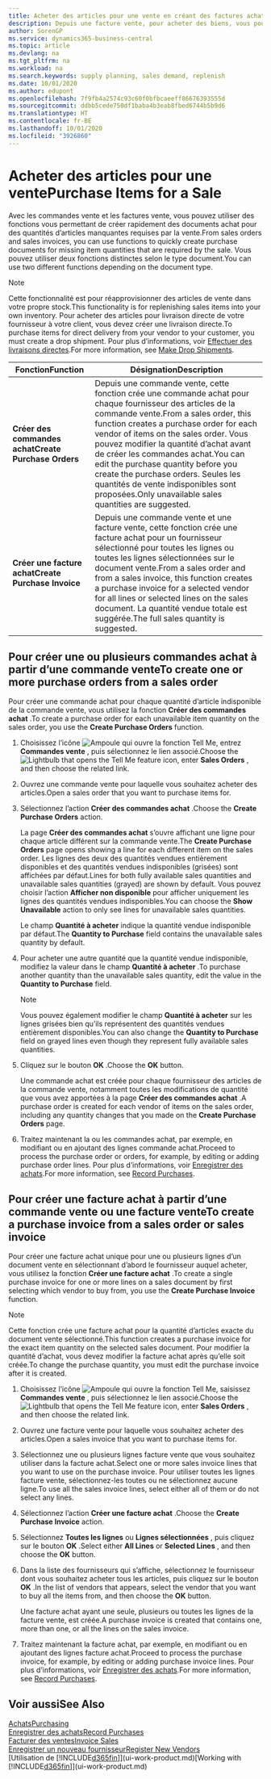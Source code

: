 ```yaml
---
title: Acheter des articles pour une vente en créant des factures achat | Microsoft Docs
description: Depuis une facture vente, pour acheter des biens, vous pouvez créer une facture achat pour un fournisseur.
author: SorenGP
ms.service: dynamics365-business-central
ms.topic: article
ms.devlang: na
ms.tgt_pltfrm: na
ms.workload: na
ms.search.keywords: supply planning, sales demand, replenish
ms.date: 10/01/2020
ms.author: edupont
ms.openlocfilehash: 7f9fb4a2574c93c60f0bfbcaeeff86676393555d
ms.sourcegitcommit: ddbb5cede750df1baba4b3eab8fbed6744b5b9d6
ms.translationtype: HT
ms.contentlocale: fr-BE
ms.lasthandoff: 10/01/2020
ms.locfileid: "3926860"
---
```

# <a name="purchase-items-for-a-sale"></a><span data-ttu-id="af2d0-103">Acheter des articles pour une vente</span><span class="sxs-lookup"><span data-stu-id="af2d0-103">Purchase Items for a Sale</span></span>
<span data-ttu-id="af2d0-104">Avec les commandes vente et les factures vente, vous pouvez utiliser des fonctions vous permettant de créer rapidement des documents achat pour des quantités d’articles manquantes requises par la vente.</span><span class="sxs-lookup"><span data-stu-id="af2d0-104">From sales orders and sales invoices, you can use functions to quickly create purchase documents for missing item quantities that are required by the sale.</span></span> <span data-ttu-id="af2d0-105">Vous pouvez utiliser deux fonctions distinctes selon le type document.</span><span class="sxs-lookup"><span data-stu-id="af2d0-105">You can use two different functions depending on the document type.</span></span>

> [!Note]
> <span data-ttu-id="af2d0-106">Cette fonctionnalité est pour réapprovisionner des articles de vente dans votre propre stock.</span><span class="sxs-lookup"><span data-stu-id="af2d0-106">This functionality is for replenishing sales items into your own inventory.</span></span> <span data-ttu-id="af2d0-107">Pour acheter des articles pour livraison directe de votre fournisseur à votre client, vous devez créer une livraison directe.</span><span class="sxs-lookup"><span data-stu-id="af2d0-107">To purchase items for direct delivery from your vendor to your customer, you must create a drop shipment.</span></span> <span data-ttu-id="af2d0-108">Pour plus d’informations, voir [Effectuer des livraisons directes](sales-how-drop-shipment.md).</span><span class="sxs-lookup"><span data-stu-id="af2d0-108">For more information, see [Make Drop Shipments](sales-how-drop-shipment.md).</span></span>   

|<span data-ttu-id="af2d0-109">Fonction</span><span class="sxs-lookup"><span data-stu-id="af2d0-109">Function</span></span>|<span data-ttu-id="af2d0-110">Désignation</span><span class="sxs-lookup"><span data-stu-id="af2d0-110">Description</span></span>|
|--------|-----------|
|<span data-ttu-id="af2d0-111">**Créer des commandes achat**</span><span class="sxs-lookup"><span data-stu-id="af2d0-111">**Create Purchase Orders**</span></span>|<span data-ttu-id="af2d0-112">Depuis une commande vente, cette fonction crée une commande achat pour chaque fournisseur des articles de la commande vente.</span><span class="sxs-lookup"><span data-stu-id="af2d0-112">From a sales order, this function creates a purchase order for each vendor of items on the sales order.</span></span> <span data-ttu-id="af2d0-113">Vous pouvez modifier la quantité d’achat avant de créer les commandes achat.</span><span class="sxs-lookup"><span data-stu-id="af2d0-113">You can edit the purchase quantity before you create the purchase orders.</span></span> <span data-ttu-id="af2d0-114">Seules les quantités de vente indisponibles sont proposées.</span><span class="sxs-lookup"><span data-stu-id="af2d0-114">Only unavailable sales quantities are suggested.</span></span>
|<span data-ttu-id="af2d0-115">**Créer une facture achat**</span><span class="sxs-lookup"><span data-stu-id="af2d0-115">**Create Purchase Invoice**</span></span>|<span data-ttu-id="af2d0-116">Depuis une commande vente et une facture vente, cette fonction crée une facture achat pour un fournisseur sélectionné pour toutes les lignes ou toutes les lignes sélectionnées sur le document vente.</span><span class="sxs-lookup"><span data-stu-id="af2d0-116">From a sales order and from a sales invoice, this function creates a purchase invoice for a selected vendor for all lines or selected lines on the sales document.</span></span> <span data-ttu-id="af2d0-117">La quantité vendue totale est suggérée.</span><span class="sxs-lookup"><span data-stu-id="af2d0-117">The full sales quantity is suggested.</span></span>|

## <a name="to-create-one-or-more-purchase-orders-from-a-sales-order"></a><span data-ttu-id="af2d0-118">Pour créer une ou plusieurs commandes achat à partir d’une commande vente</span><span class="sxs-lookup"><span data-stu-id="af2d0-118">To create one or more purchase orders from a sales order</span></span>
<span data-ttu-id="af2d0-119">Pour créer une commande achat pour chaque quantité d’article indisponible de la commande vente, vous utilisez la fonction **Créer des commandes achat** .</span><span class="sxs-lookup"><span data-stu-id="af2d0-119">To create a purchase order for each unavailable item quantity on the sales order, you use the **Create Purchase Orders** function.</span></span>

1. <span data-ttu-id="af2d0-120">Choisissez l’icône ![Ampoule qui ouvre la fonction Tell Me](media/ui-search/search_small.png "Dites-moi ce que vous voulez faire"), entrez **Commandes vente** , puis sélectionnez le lien associé.</span><span class="sxs-lookup"><span data-stu-id="af2d0-120">Choose the ![Lightbulb that opens the Tell Me feature](media/ui-search/search_small.png "Tell me what you want to do") icon, enter **Sales Orders** , and then choose the related link.</span></span>
2. <span data-ttu-id="af2d0-121">Ouvrez une commande vente pour laquelle vous souhaitez acheter des articles.</span><span class="sxs-lookup"><span data-stu-id="af2d0-121">Open a sales order that you want to purchase items for.</span></span>
3. <span data-ttu-id="af2d0-122">Sélectionnez l’action **Créer des commandes achat** .</span><span class="sxs-lookup"><span data-stu-id="af2d0-122">Choose the **Create Purchase Orders** action.</span></span>

    <span data-ttu-id="af2d0-123">La page **Créer des commandes achat** s’ouvre affichant une ligne pour chaque article différent sur la commande vente.</span><span class="sxs-lookup"><span data-stu-id="af2d0-123">The **Create Purchase Orders** page opens showing a line for each different item on the sales order.</span></span> <span data-ttu-id="af2d0-124">Les lignes des deux des quantités vendues entièrement disponibles et des quantités vendues indisponibles (grisées) sont affichées par défaut.</span><span class="sxs-lookup"><span data-stu-id="af2d0-124">Lines for both fully available sales quantities and unavailable sales quantities (grayed) are shown by default.</span></span> <span data-ttu-id="af2d0-125">Vous pouvez choisir l’action **Afficher non disponible** pour afficher uniquement les lignes des quantités vendues indisponibles.</span><span class="sxs-lookup"><span data-stu-id="af2d0-125">You can choose the **Show Unavailable** action to only see lines for unavailable sales quantities.</span></span>

    <span data-ttu-id="af2d0-126">Le champ **Quantité à acheter** indique la quantité vendue indisponible par défaut.</span><span class="sxs-lookup"><span data-stu-id="af2d0-126">The **Quantity to Purchase** field contains the unavailable sales quantity by default.</span></span>
4. <span data-ttu-id="af2d0-127">Pour acheter une autre quantité que la quantité vendue indisponible, modifiez la valeur dans le champ **Quantité à acheter** .</span><span class="sxs-lookup"><span data-stu-id="af2d0-127">To purchase another quantity than the unavailable sales quantity, edit the value in the **Quantity to Purchase** field.</span></span>

    > [!NOTE]  
    >   <span data-ttu-id="af2d0-128">Vous pouvez également modifier le champ **Quantité à acheter** sur les lignes grisées bien qu’ils représentent des quantités vendues entièrement disponibles.</span><span class="sxs-lookup"><span data-stu-id="af2d0-128">You can also change the **Quantity to Purchase** field on grayed lines even though they represent fully available sales quantities.</span></span>
5. <span data-ttu-id="af2d0-129">Cliquez sur le bouton **OK** .</span><span class="sxs-lookup"><span data-stu-id="af2d0-129">Choose the **OK** button.</span></span>

    <span data-ttu-id="af2d0-130">Une commande achat est créée pour chaque fournisseur des articles de la commande vente, notamment toutes les modifications de quantité que vous avez apportées à la page **Créer des commandes achat** .</span><span class="sxs-lookup"><span data-stu-id="af2d0-130">A purchase order is created for each vendor of items on the sales order, including any quantity changes that you made on the **Create Purchase Orders** page.</span></span>
7. <span data-ttu-id="af2d0-131">Traitez maintenant la ou les commandes achat, par exemple, en modifiant ou en ajoutant des lignes commande achat.</span><span class="sxs-lookup"><span data-stu-id="af2d0-131">Proceed to process the purchase order or orders, for example, by editing or adding purchase order lines.</span></span> <span data-ttu-id="af2d0-132">Pour plus d’informations, voir [Enregistrer des achats](purchasing-how-record-purchases.md).</span><span class="sxs-lookup"><span data-stu-id="af2d0-132">For more information, see [Record Purchases](purchasing-how-record-purchases.md).</span></span>


## <a name="to-create-a-purchase-invoice-from-a-sales-order-or-sales-invoice"></a><span data-ttu-id="af2d0-133">Pour créer une facture achat à partir d’une commande vente ou une facture vente</span><span class="sxs-lookup"><span data-stu-id="af2d0-133">To create a purchase invoice from a sales order or sales invoice</span></span>
<span data-ttu-id="af2d0-134">Pour créer une facture achat unique pour une ou plusieurs lignes d’un document vente en sélectionnant d’abord le fournisseur auquel acheter, vous utilisez la fonction **Créer une facture achat** .</span><span class="sxs-lookup"><span data-stu-id="af2d0-134">To create a single purchase invoice for one or more lines on a sales document by first selecting which vendor to buy from, you use the **Create Purchase Invoice** function.</span></span>

> [!NOTE]  
>   <span data-ttu-id="af2d0-135">Cette fonction crée une facture achat pour la quantité d’articles exacte du document vente sélectionné.</span><span class="sxs-lookup"><span data-stu-id="af2d0-135">This function creates a purchase invoice for the exact item quantity on the selected sales document.</span></span> <span data-ttu-id="af2d0-136">Pour modifier la quantité d’achat, vous devez modifier la facture achat après qu’elle soit créée.</span><span class="sxs-lookup"><span data-stu-id="af2d0-136">To change the purchase quantity, you must edit the purchase invoice after it is created.</span></span>  

1. <span data-ttu-id="af2d0-137">Choisissez l’icône ![Ampoule qui ouvre la fonction Tell Me](media/ui-search/search_small.png "Dites-moi ce que vous voulez faire"), saisissez **Commandes vente** , puis sélectionnez le lien associé.</span><span class="sxs-lookup"><span data-stu-id="af2d0-137">Choose the ![Lightbulb that opens the Tell Me feature](media/ui-search/search_small.png "Tell me what you want to do") icon, enter **Sales Orders** , and then choose the related link.</span></span>
2. <span data-ttu-id="af2d0-138">Ouvrez une facture vente pour laquelle vous souhaitez acheter des articles.</span><span class="sxs-lookup"><span data-stu-id="af2d0-138">Open a sales invoice that you want to purchase items for.</span></span>
3. <span data-ttu-id="af2d0-139">Sélectionnez une ou plusieurs lignes facture vente que vous souhaitez utiliser dans la facture achat.</span><span class="sxs-lookup"><span data-stu-id="af2d0-139">Select one or more sales invoice lines that you want to use on the purchase invoice.</span></span> <span data-ttu-id="af2d0-140">Pour utiliser toutes les lignes facture vente, sélectionnez-les toutes ou ne sélectionnez aucune ligne.</span><span class="sxs-lookup"><span data-stu-id="af2d0-140">To use all the sales invoice lines, select either all of them or do not select any lines.</span></span>
4. <span data-ttu-id="af2d0-141">Sélectionnez l’action **Créer une facture achat** .</span><span class="sxs-lookup"><span data-stu-id="af2d0-141">Choose the **Create Purchase Invoice** action.</span></span>
5. <span data-ttu-id="af2d0-142">Sélectionnez **Toutes les lignes** ou **Lignes sélectionnées** , puis cliquez sur le bouton **OK** .</span><span class="sxs-lookup"><span data-stu-id="af2d0-142">Select either **All Lines** or **Selected Lines** , and then choose the **OK** button.</span></span>  
6. <span data-ttu-id="af2d0-143">Dans la liste des fournisseurs qui s’affiche, sélectionnez le fournisseur dont vous souhaitez acheter tous les articles, puis cliquez sur le bouton **OK** .</span><span class="sxs-lookup"><span data-stu-id="af2d0-143">In the list of vendors that appears, select the vendor that you want to buy all the items from, and then choose the **OK** button.</span></span>

    <span data-ttu-id="af2d0-144">Une facture achat ayant une seule, plusieurs ou toutes les lignes de la facture vente, est créée.</span><span class="sxs-lookup"><span data-stu-id="af2d0-144">A purchase invoice is created that contains one, more than one, or all the lines on the sales invoice.</span></span>
7. <span data-ttu-id="af2d0-145">Traitez maintenant la facture achat, par exemple, en modifiant ou en ajoutant des lignes facture achat.</span><span class="sxs-lookup"><span data-stu-id="af2d0-145">Proceed to process the purchase invoice, for example, by editing or adding purchase invoice lines.</span></span> <span data-ttu-id="af2d0-146">Pour plus d’informations, voir [Enregistrer des achats](purchasing-how-record-purchases.md).</span><span class="sxs-lookup"><span data-stu-id="af2d0-146">For more information, see [Record Purchases](purchasing-how-record-purchases.md).</span></span>

## <a name="see-also"></a><span data-ttu-id="af2d0-147">Voir aussi</span><span class="sxs-lookup"><span data-stu-id="af2d0-147">See Also</span></span>
[<span data-ttu-id="af2d0-148">Achats</span><span class="sxs-lookup"><span data-stu-id="af2d0-148">Purchasing</span></span>](purchasing-manage-purchasing.md)  
[<span data-ttu-id="af2d0-149">Enregistrer des achats</span><span class="sxs-lookup"><span data-stu-id="af2d0-149">Record Purchases</span></span>](purchasing-how-record-purchases.md)  
[<span data-ttu-id="af2d0-150">Facturer des ventes</span><span class="sxs-lookup"><span data-stu-id="af2d0-150">Invoice Sales</span></span>](sales-how-invoice-sales.md)  
[<span data-ttu-id="af2d0-151">Enregistrer un nouveau fournisseur</span><span class="sxs-lookup"><span data-stu-id="af2d0-151">Register New Vendors</span></span>](purchasing-how-register-new-vendors.md)  
<span data-ttu-id="af2d0-152">[Utilisation de [!INCLUDE[d365fin](includes/d365fin_md.md)]](ui-work-product.md)</span><span class="sxs-lookup"><span data-stu-id="af2d0-152">[Working with [!INCLUDE[d365fin](includes/d365fin_md.md)]](ui-work-product.md)</span></span>
